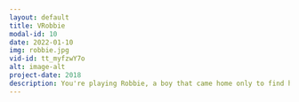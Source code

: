 ```yaml
---
layout: default
title: VRobbie
modal-id: 10
date: 2022-01-10
img: robbie.jpg
vid-id: tt_myfzwY7o
alt: image-alt
project-date: 2018
description: You're playing Robbie, a boy that came home only to find his computer attacked by a malicious virus. If you want to take back control, you'll have to play his game. I started playing around with this idea in 2018, got the initial prototype built up and realized that the teleportation controls don't feel as good as I'd imagined them to. Next steps would be to implement a movement system that would go on rails, which would represent circuits on a motherboard, backpacking memory addresses to pick which way to go. 
---
```


